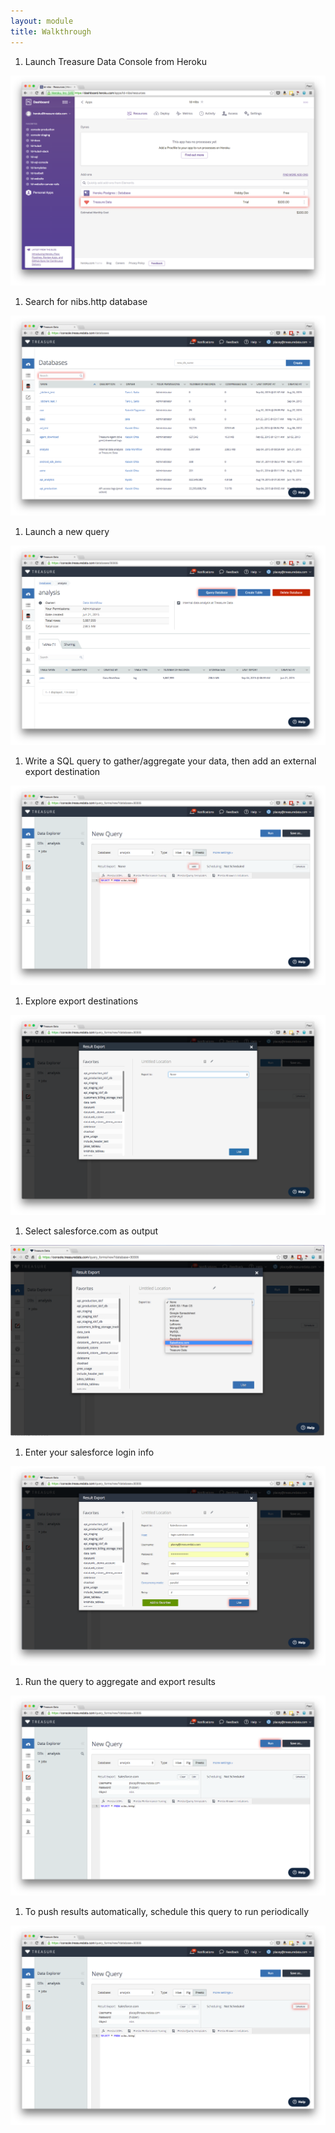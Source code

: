 ```yaml
---
layout: module
title: Walkthrough
---
```


1. Launch Treasure Data Console from Heroku
<div>
  <img src="images/Demo-0.png" />
</div>

1. Search for nibs.http database
<div>
  <img src="images/Demo-1.png" />
</div>

1. Launch a new query
<div>
  <img src="images/Demo-2.png" />
</div>

1. Write a SQL query to gather/aggregate your data, then add an external export destination
<div>
  <img src="images/Demo-3.png" />
</div>

1. Explore export destinations
<div>
  <img src="images/Demo-4.png" />
</div>

1. Select salesforce.com as output
<div>
  <img src="images/Demo-5.png" />
</div>

1. Enter your salesforce login info
<div>
  <img src="images/Demo-6.png" />
</div>

1. Run the query to aggregate and export results
<div>
  <img src="images/Demo-7.png" />
</div>

1. To push results automatically, schedule this query to run periodically
<div>
  <img src="images/Demo-8.png" />
</div>

